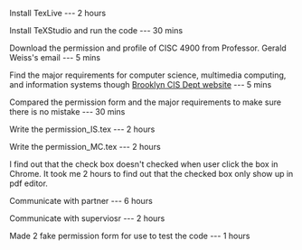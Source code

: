 Install TexLive --- 2 hours

Install TeXStudio and run the code --- 30 mins

Download the permission and profile of CISC 4900 from Professor. Gerald Weiss's email --- 5 mins

Find the major requirements for computer science, multimedia computing, and information systems though [Brooklyn CIS Dept website](https://brooklyncisdept.github.io/brochures/UndergradContent/) --- 5 mins

Compared the permission form and the major requirements to make sure there is no mistake --- 30 mins

Write the permission_IS.tex --- 2 hours

Write the permission_MC.tex --- 2 hours

I find out that the check box doesn't checked when user click the box in Chrome. It took me 2 hours to find out that the checked box only show up in pdf editor.

Communicate with partner --- 6 hours

Communicate with superviosr --- 2 hours

Made 2 fake permission form for use to test the code --- 1 hours
